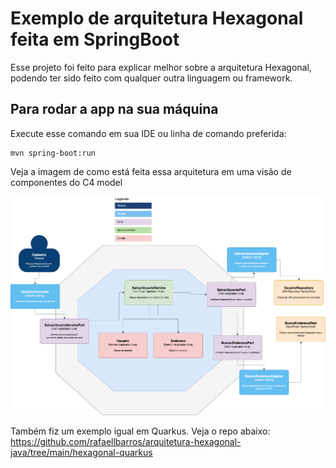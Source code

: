 # Exemplo de arquitetura Hexagonal feita em SpringBoot

Esse projeto foi feito para explicar melhor sobre a arquitetura Hexagonal, podendo ter sido feito com qualquer outra linguagem ou framework.

## Para rodar a app na sua máquina

Execute esse comando em sua IDE ou linha de comando preferida:
```shell script
mvn spring-boot:run
```
Veja a imagem de como está feita essa arquitetura em uma visão de componentes do C4 model

![modelo.png](modelo.png)

Também fiz um exemplo igual em Quarkus.
Veja o repo abaixo:
https://github.com/rafaellbarros/arquitetura-hexagonal-java/tree/main/hexagonal-quarkus